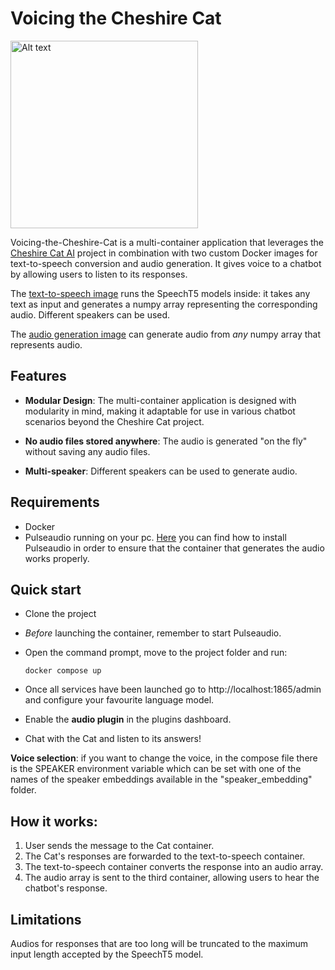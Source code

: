 # Voicing the Cheshire Cat

<img src="https://github.com/alessio-git21/voicing-the-cheshire-cat/assets/100300894/d5af6a17-4b1d-4db6-b346-e216c1e22061" alt="Alt text" width="300px" height="300px">

Voicing-the-Cheshire-Cat is a multi-container application that leverages the [Cheshire Cat AI](https://github.com/cheshire-cat-ai/core) project in combination with two custom Docker images for text-to-speech conversion and audio generation. It gives voice to a chatbot by allowing users to listen to its responses.

The [text-to-speech image](https://hub.docker.com/r/alessio21/text-to-speech) runs the SpeechT5 models inside: it takes any text as input and generates a numpy array representing the corresponding audio. Different speakers can be used.

The [audio generation image](https://hub.docker.com/r/alessio21/play-numpy-array) can generate audio from *any* numpy array that represents audio.

## Features

* **Modular Design**: The multi-container application is designed with modularity in mind, making it adaptable for use in various chatbot scenarios beyond the Cheshire Cat project.

* **No audio files stored anywhere**: The audio is generated "on the fly" without saving any audio files.

* **Multi-speaker**: Different speakers can be used to generate audio.

## Requirements

* Docker
* Pulseaudio running on your pc. [Here](https://hub.docker.com/r/alessio21/play-numpy-array) you can find how to install Pulseaudio in order to ensure that the container that generates the audio works properly.

## Quick start

* Clone the project

* *Before* launching the container, remember to start Pulseaudio.

* Open the command prompt, move to the project folder and run:

      docker compose up

* Once all services have been launched go to http://localhost:1865/admin and configure your favourite language model.
* Enable the **audio plugin** in the plugins dashboard.
* Chat with the Cat and listen to its answers!

**Voice selection**: if you want to change the voice, in the compose file there is the SPEAKER environment variable which can be set with one of the names of the speaker embeddings available in the "speaker_embedding" folder.

## How it works:

1. User sends the message to the Cat container.
2. The Cat's responses are forwarded to the text-to-speech container.
3. The text-to-speech container converts the response into an audio array.
4. The audio array is sent to the third container, allowing users to hear the chatbot's response.

## Limitations
Audios for responses that are too long will be truncated to the maximum input length accepted by the SpeechT5 model.

